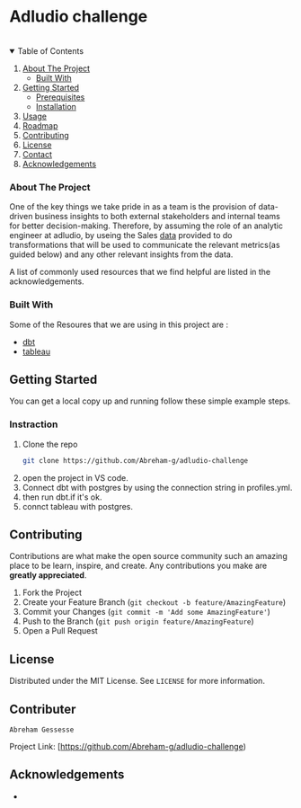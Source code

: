 # Adludio challenge

<br />




<!-- TABLE OF CONTENTS -->
<details open="open">
  <summary>Table of Contents</summary>
  <ol>
    <li>
      <a href="#about-the-project">About The Project</a>
      <ul>
        <li><a href="#built-with">Built With</a></li>
      </ul>
    </li>
    <li>
      <a href="#getting-started">Getting Started</a>
      <ul>
        <li><a href="#prerequisites">Prerequisites</a></li>
        <li><a href="#installation">Installation</a></li>
      </ul>
    </li>
    <li><a href="#usage">Usage</a></li>
    <li><a href="#roadmap">Roadmap</a></li>
    <li><a href="#contributing">Contributing</a></li>
    <li><a href="#license">License</a></li>
    <li><a href="#contact">Contact</a></li>
    <li><a href="#acknowledgements">Acknowledgements</a></li>
  </ol>
</details>

### About The Project
One of the key things we take pride in as a team is the provision of data-driven business
insights to both external stakeholders and internal teams for better decision-making. Therefore,
by assuming the role of an analytic engineer at adludio, by useing the Sales [data](https://drive.google.com/file/d/1Nz1ywJZvm0vtq_uwDUQkeBZH32NE3wWk/view)
provided to do transformations that will be used to communicate the relevant metrics(as guided below) and any
other relevant insights from the data.


A list of commonly used resources that we find helpful are listed in the acknowledgements.

### Built With

Some of the Resoures that we are using in this project are :
 - [dbt](https://discourse.getdbt.com/)
 - [tableau](https://www.tableau.com/learn/get-started)

<!-- GETTING STARTED -->
## Getting Started

You can get a local copy up and running follow these simple example steps.

### Instraction

1. Clone the repo
   ```sh
   git clone https://github.com/Abreham-g/adludio-challenge
   ```
2. open the project in VS code.
3. Connect dbt with postgres by using the connection string in profiles.yml.
4. then run dbt.if it's ok.
5. connct tableau with postgres.


<!-- USAGE EXAMPLES -->


<!-- CONTRIBUTING -->
## Contributing

Contributions are what make the open source community such an amazing place to be learn, inspire, and create. Any contributions you make are **greatly appreciated**.

1. Fork the Project
2. Create your Feature Branch (`git checkout -b feature/AmazingFeature`)
3. Commit your Changes (`git commit -m 'Add some AmazingFeature'`)
4. Push to the Branch (`git push origin feature/AmazingFeature`)
5. Open a Pull Request



<!-- LICENSE -->
## License

Distributed under the MIT License. See `LICENSE` for more information.



<!-- CONTACT -->
## Contributer
    Abreham Gessesse


Project Link: [https://github.com/Abreham-g/adludio-challenge)

<!-- ACKNOWLEDGEMENTS -->
## Acknowledgements

* 
